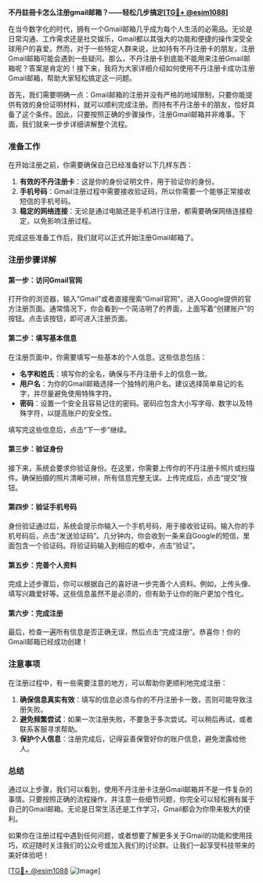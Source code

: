 **不丹註冊卡怎么注册gmail邮箱？——轻松几步搞定[[TG💪+ @esim1088](https://t.me/s/esim1088)]**

在当今数字化的时代，拥有一个Gmail邮箱几乎成为每个人生活的必需品。无论是日常沟通、工作需求还是社交娱乐，Gmail都以其强大的功能和便捷的操作深受全球用户的喜爱。然而，对于一些特定人群来说，比如持有不丹注册卡的朋友，注册Gmail邮箱可能会遇到一些疑问。那么，不丹注册卡到底能不能用来注册Gmail邮箱呢？答案是肯定的！接下来，我将为大家详细介绍如何使用不丹注册卡成功注册Gmail邮箱，帮助大家轻松搞定这一问题。

首先，我们需要明确一点：Gmail邮箱的注册并没有严格的地域限制，只要你能提供有效的身份证明材料，就可以顺利完成注册。而持有不丹注册卡的朋友，恰好具备了这个条件。因此，只要按照正确的步骤操作，注册Gmail邮箱并非难事。下面，我们就来一步步详细讲解整个流程。

### 准备工作

在开始注册之前，你需要确保自己已经准备好以下几样东西：

1. **有效的不丹注册卡**：这是你的身份证明文件，用于验证你的身份。
2. **手机号码**：Gmail注册过程中需要接收验证码，所以你需要一个能够正常接收短信的手机号码。
3. **稳定的网络连接**：无论是通过电脑还是手机进行注册，都需要确保网络连接稳定，以免影响注册过程。

完成这些准备工作后，我们就可以正式开始注册Gmail邮箱了。

### 注册步骤详解

#### 第一步：访问Gmail官网

打开你的浏览器，输入“Gmail”或者直接搜索“Gmail官网”，进入Google提供的官方注册页面。通常情况下，你会看到一个简洁明了的界面，上面写着“创建账户”的按钮。点击该按钮，即可进入注册页面。

#### 第二步：填写基本信息

在注册页面中，你需要填写一些基本的个人信息。这些信息包括：

- **名字和姓氏**：填写你的全名，确保与不丹注册卡上的信息一致。
- **用户名**：为你的Gmail邮箱选择一个独特的用户名。建议选择简单易记的名字，并尽量避免使用特殊字符。
- **密码**：设置一个安全且容易记住的密码。密码应包含大小写字母、数字以及特殊字符，以提高账户的安全性。

填写完这些信息后，点击“下一步”继续。

#### 第三步：验证身份

接下来，系统会要求你验证身份。在这里，你需要上传你的不丹注册卡照片或扫描件。确保拍摄的照片清晰可辨，所有信息完整无误。上传完成后，点击“提交”按钮。

#### 第四步：验证手机号码

身份验证通过后，系统会提示你输入一个手机号码，用于接收验证码。输入你的手机号码后，点击“发送验证码”。几分钟内，你会收到一条来自Google的短信，里面包含一个验证码。将验证码输入到相应的框中，点击“验证”。

#### 第五步：完善个人资料

完成上述步骤后，你可以根据自己的喜好进一步完善个人资料。例如，上传头像、填写兴趣爱好等。这些信息虽然不是必须的，但有助于让你的账户更加个性化。

#### 第六步：完成注册

最后，检查一遍所有信息是否正确无误，然后点击“完成注册”。恭喜你！你的Gmail邮箱已经成功创建！

### 注意事项

在注册过程中，有一些需要注意的地方，可以帮助你更顺利地完成注册：

1. **确保信息真实有效**：填写的信息必须与你的不丹注册卡一致，否则可能导致注册失败。
2. **避免频繁尝试**：如果一次注册失败，不要急于多次尝试。可以稍后再试，或者联系客服寻求帮助。
3. **保护个人信息**：注册完成后，记得妥善保管好你的账户信息，避免泄露给他人。

### 总结

通过以上步骤，我们可以看到，使用不丹注册卡注册Gmail邮箱并不是一件复杂的事情。只要按照正确的流程操作，并注意一些细节问题，你完全可以轻松拥有属于自己的Gmail邮箱。无论是日常生活还是工作学习，Gmail都会为你带来极大的便利。

如果你在注册过程中遇到任何问题，或者想要了解更多关于Gmail的功能和使用技巧，欢迎随时关注我们的公众号或加入我们的讨论群。让我们一起享受科技带来的美好体验吧！

[[TG💪+ @esim1088](https://t.me/s/esim1088) ![Image](https://i.postimg.cc/4NQfJmqS/Snipaste-2025-05-13-00-14-12.png)]